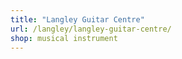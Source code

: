 ```yaml
---
title: "Langley Guitar Centre"
url: /langley/langley-guitar-centre/
shop: musical instrument
---
```

